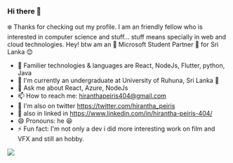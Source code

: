### Hi there 👋

:snowflake: Thanks for checking out my profile. I am an friendly fellow who is interested in computer science and stuff... stuff means specially in web and cloud technologies. 
Hey! btw am an :blue_heart: Microsoft Student Partner :blue_heart: for Sri Lanka :blush: 

- 🔭 Familier technologies & languages are React, NodeJs, Flutter, python, Java
- 🌱 I'm currently an undergraduate at University of Ruhuna, Sri Lanka :eyes:
- 💬 Ask me about React, Azure, NodeJs
- 📫 How to reach me: hiranthapeiris404@gmail.com
- :speech_balloon: I'm also on twitter https://twitter.com/hirantha_peiris 
- :speech_balloon: also in linked in https://www.linkedin.com/in/hirantha-peiris-404/
- 😄 Pronouns: he :satisfied:
- ⚡ Fun fact: I'm not only a dev i did more interesting work on film and VFX and still an hobby.

![](https://media.giphy.com/media/l46ChKeGsmsfE3Un6/giphy.gif)
